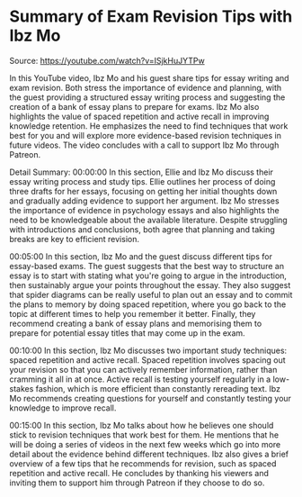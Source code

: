# Summary of Exam Revision Tips with Ibz Mo

Source: https://youtube.com/watch?v=ISjkHuJYTPw

In this YouTube video, Ibz Mo and his guest share tips for essay writing and exam revision. Both stress the importance of evidence and planning, with the guest providing a structured essay writing process and suggesting the creation of a bank of essay plans to prepare for exams. Ibz Mo also highlights the value of spaced repetition and active recall in improving knowledge retention. He emphasizes the need to find techniques that work best for you and will explore more evidence-based revision techniques in future videos. The video concludes with a call to support Ibz Mo through Patreon.

Detail Summary: 
00:00:00
In this section, Ellie and Ibz Mo discuss their essay writing process and study tips. Ellie outlines her process of doing three drafts for her essays, focusing on getting her initial thoughts down and gradually adding evidence to support her argument. Ibz Mo stresses the importance of evidence in psychology essays and also highlights the need to be knowledgeable about the available literature. Despite struggling with introductions and conclusions, both agree that planning and taking breaks are key to efficient revision.

00:05:00
In this section, Ibz Mo and the guest discuss different tips for essay-based exams. The guest suggests that the best way to structure an essay is to start with stating what you're going to argue in the introduction, then sustainably argue your points throughout the essay. They also suggest that spider diagrams can be really useful to plan out an essay and to commit the plans to memory by doing spaced repetition, where you go back to the topic at different times to help you remember it better. Finally, they recommend creating a bank of essay plans and memorising them to prepare for potential essay titles that may come up in the exam.

00:10:00
In this section, Ibz Mo discusses two important study techniques: spaced repetition and active recall. Spaced repetition involves spacing out your revision so that you can actively remember information, rather than cramming it all in at once. Active recall is testing yourself regularly in a low-stakes fashion, which is more efficient than constantly rereading text. Ibz Mo recommends creating questions for yourself and constantly testing your knowledge to improve recall.

00:15:00
In this section, Ibz Mo talks about how he believes one should stick to revision techniques that work best for them. He mentions that he will be doing a series of videos in the next few weeks which go into more detail about the evidence behind different techniques. Ibz also gives a brief overview of a few tips that he recommends for revision, such as spaced repetition and active recall. He concludes by thanking his viewers and inviting them to support him through Patreon if they choose to do so.

